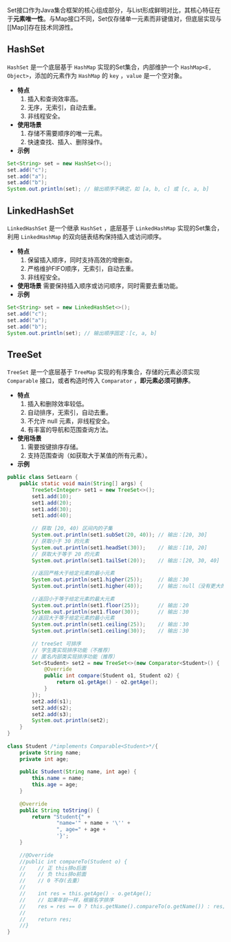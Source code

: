 Set接口作为Java集合框架的核心组成部分，与List形成鲜明对比，其核心特征在于**元素唯一性**。与Map接口不同，Set仅存储单一元素而非键值对，但底层实现与[[Map]]存在技术同源性。

## HashSet
`HashSet` 是一个底层基于 `HashMap` 实现的Set集合，内部维护一个 `HashMap<E, Object>`，添加的元素作为 `HashMap` 的 `key` ，`value` 是一个空对象。
- **特点**
	1. 插入和查询效率高。  
	2. 无序，无索引，自动去重。
	3. 非线程安全。  
- **使用场景**
	1. 存储不需要顺序的唯一元素。
	2. 快速查找、插入、删除操作。
- **示例**
```java
Set<String> set = new HashSet<>();
set.add("c");
set.add("a");
set.add("b");
System.out.println(set); // 输出顺序不确定，如 [a, b, c] 或 [c, a, b]
```
## LinkedHashSet
`LinkedHashSet` 是一个继承 `HashSet` ，底层基于 `LinkedHashMap` 实现的Set集合，利用 `LinkedHashMap` 的双向链表结构保持插入或访问顺序。
- **特点**
	1. 保留插入顺序，同时支持高效的增删查。
	2. 严格维护FIFO顺序，无索引，自动去重。
	3. 非线程安全。  
- **使用场景**
	需要保持插入顺序或访问顺序，同时需要去重功能。
- **示例**
```java
Set<String> set = new LinkedHashSet<>();
set.add("c");
set.add("a");
set.add("b");
System.out.println(set); // 输出顺序固定：[c, a, b]
```
## TreeSet
`TreeSet` 是一个底层基于 `TreeMap` 实现的有序集合，存储的元素必须实现 `Comparable` 接口，或者构造时传入 `Comparator` ，**即元素必须可排序**。
- **特点**
	1. 插入和删除效率较低。
	2. 自动排序，无索引，自动去重。
	3. 不允许 null 元素，非线程安全。
	4. 有丰富的导航和范围查询方法。
- **使用场景**
	1. 需要按键排序存储。
	2. 支持范围查询（如获取大于某值的所有元素）。
- **示例**
```java
public class SetLearn {  
    public static void main(String[] args) {  
		TreeSet<Integer> set1 = new TreeSet<>();  
        set1.add(10);  
        set1.add(20);  
        set1.add(30);  
        set1.add(40);  
        
        // 获取 [20, 40) 区间内的子集  
        System.out.println(set1.subSet(20, 40)); // 输出：[20, 30]  
        // 获取小于 30 的元素  
        System.out.println(set1.headSet(30));    // 输出：[10, 20]  
        // 获取大于等于 20 的元素  
        System.out.println(set1.tailSet(20));    // 输出：[20, 30, 40]  
        
        //返回严格大于给定元素的最小元素  
        System.out.println(set1.higher(25));     // 输出：30  
        System.out.println(set1.higher(40));     // 输出：null（没有更大的）  
        
        //返回小于等于给定元素的最大元素  
        System.out.println(set1.floor(25));      // 输出：20  
        System.out.println(set1.floor(30));      // 输出：30  
        //返回大于等于给定元素的最小元素  
        System.out.println(set1.ceiling(25));    // 输出：30  
        System.out.println(set1.ceiling(30));    // 输出：30  
        
        // treeSet 可排序
        // 学生类实现排序功能（不推荐）  
        // 匿名内部类实现排序功能（推荐）  
        Set<Student> set2 = new TreeSet<>(new Comparator<Student>() {  
            @Override            
            public int compare(Student o1, Student o2) {  
                return o1.getAge() - o2.getAge();  
            }  
        });  
        set2.add(s1);  
        set2.add(s2);  
        set2.add(s3);  
        System.out.println(set2);  
    }  
}  
  
class Student /*implements Comparable<Student>*/{  
    private String name;  
    private int age;  
    
    public Student(String name, int age) {  
        this.name = name;  
        this.age = age;  
    }  
     
    @Override  
    public String toString() {  
        return "Student{" +  
                "name='" + name + '\'' +  
                ", age=" + age +  
                '}';  
    }  
    
    //@Override  
    //public int compareTo(Student o) {    
    //    // 正 this排o后面  
    //    // 负 this排o前面  
    //    // 0 不存(去重）  
    //  
    //    int res = this.getAge() - o.getAge();    
    //    // 如果年龄一样，根据名字排序  
    //    res = res == 0 ? this.getName().compareTo(o.getName()) : res;  
    //    
    //    return res;    
    //}
}
```